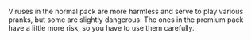 Viruses in the normal pack are more harmless and serve to play various pranks, but some are slightly dangerous. 
The ones in the premium pack have a little more risk, so you have to use them carefully.
